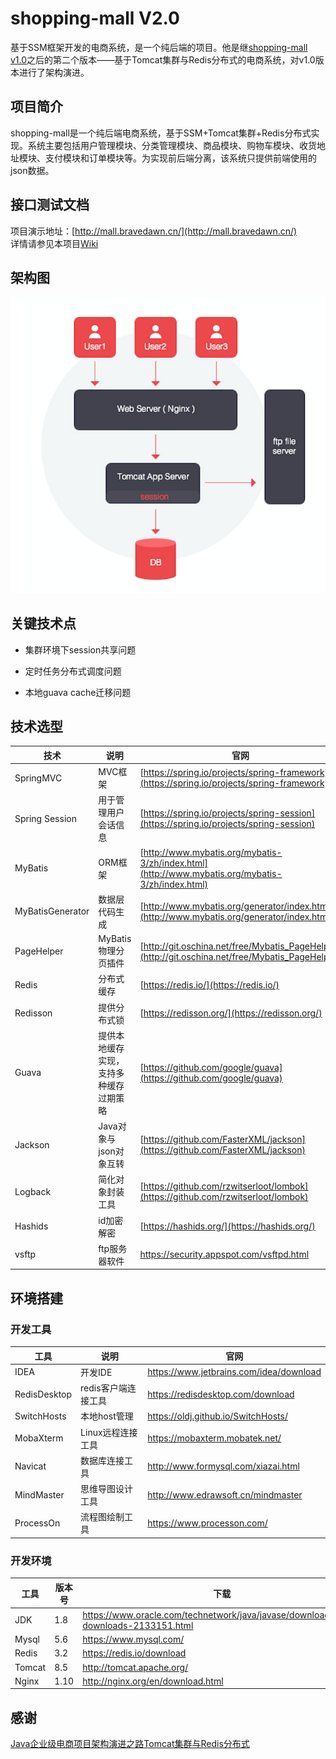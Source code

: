 # shopping-mall V2.0
基于SSM框架开发的电商系统，是一个纯后端的项目。他是继[shopping-mall v1.0](https://github.com/depers/shopping-mall/tree/v1.0)之后的第二个版本——基于Tomcat集群与Redis分布式的电商系统，对v1.0版本进行了架构演进。

## 项目简介
shopping-mall是一个纯后端电商系统，基于SSM+Tomcat集群+Redis分布式实现。系统主要包括用户管理模块、分类管理模块、商品模块、购物车模块、收货地址模块、支付模块和订单模块等。为实现前后端分离，该系统只提供前端使用的json数据。
## 接口测试文档
项目演示地址：[http://mall.bravedawn.cn/](http://mall.bravedawn.cn/)    
详情请参见本项目[Wiki](https://github.com/depers/shopping-mall/wiki)
## 架构图
![架构图](/document/resource/one.png)
## 关键技术点
* 集群环境下session共享问题

* 定时任务分布式调度问题

* 本地guava cache迁移问题

## 技术选型
|技术|说明|官网|
|--|--|--|
|SpringMVC|MVC框架|[https://spring.io/projects/spring-framework](https://spring.io/projects/spring-framework)|
|Spring Session|用于管理用户会话信息|[https://spring.io/projects/spring-session](https://spring.io/projects/spring-session)|
|MyBatis|ORM框架|[http://www.mybatis.org/mybatis-3/zh/index.html](http://www.mybatis.org/mybatis-3/zh/index.html)|
|MyBatisGenerator|数据层代码生成|[http://www.mybatis.org/generator/index.html](http://www.mybatis.org/generator/index.html)|
|PageHelper|MyBatis物理分页插件|[http://git.oschina.net/free/Mybatis_PageHelper](http://git.oschina.net/free/Mybatis_PageHelper)|
|Redis|分布式缓存|[https://redis.io/](https://redis.io/)|
|Redisson|提供分布式锁|[https://redisson.org/](https://redisson.org/)|
|Guava|提供本地缓存实现，支持多种缓存过期策略|[https://github.com/google/guava](https://github.com/google/guava)|
|Jackson|Java对象与json对象互转|[https://github.com/FasterXML/jackson](https://github.com/FasterXML/jackson)|
|Logback|简化对象封装工具|[https://github.com/rzwitserloot/lombok](https://github.com/rzwitserloot/lombok)|
|Hashids|id加密解密|[https://hashids.org/](https://hashids.org/)|
|vsftp|ftp服务器软件|https://security.appspot.com/vsftpd.html|
## 环境搭建

### 开发工具

工具 | 说明 | 官网
----|----|----
IDEA | 开发IDE | https://www.jetbrains.com/idea/download
RedisDesktop | redis客户端连接工具 | https://redisdesktop.com/download
SwitchHosts| 本地host管理 | https://oldj.github.io/SwitchHosts/
MobaXterm | Linux远程连接工具 | https://mobaxterm.mobatek.net/
Navicat | 数据库连接工具 | http://www.formysql.com/xiazai.html
MindMaster | 思维导图设计工具 | http://www.edrawsoft.cn/mindmaster
ProcessOn | 流程图绘制工具 | https://www.processon.com/


### 开发环境

工具 | 版本号 | 下载
----|----|----
JDK | 1.8 | https://www.oracle.com/technetwork/java/javase/downloads/jdk8-downloads-2133151.html
Mysql | 5.6 | https://www.mysql.com/
Redis | 3.2 | https://redis.io/download
Tomcat|8.5| http://tomcat.apache.org/
Nginx | 1.10 | http://nginx.org/en/download.html

## 感谢
[Java企业级电商项目架构演进之路Tomcat集群与Redis分布式](https://coding.imooc.com/class/162.html?mc_marking=4655172e1a62839eea65105dbf244230&mc_channel=sjkctjpc)